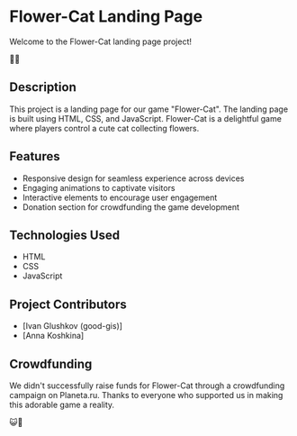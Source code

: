 # Flower-Cat Landing Page

Welcome to the Flower-Cat landing page project!

🌸🐱

## Description
This project is a landing page for our game "Flower-Cat". The landing page is built using HTML, CSS, and JavaScript. Flower-Cat is a delightful game where players control a cute cat collecting flowers.

## Features
- Responsive design for seamless experience across devices
- Engaging animations to captivate visitors
- Interactive elements to encourage user engagement
- Donation section for crowdfunding the game development

## Technologies Used
- HTML
- CSS
- JavaScript

## Project Contributors
- [Ivan Glushkov (good-gis)]
- [Anna Koshkina]

## Crowdfunding
We didn't successfully raise funds for Flower-Cat through a crowdfunding campaign on Planeta.ru. Thanks to everyone who supported us in making this adorable game a reality.

😺🌼
